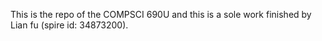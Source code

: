 This is the repo of the COMPSCI 690U and this is a sole work finished by Lian fu (spire id: 34873200).
